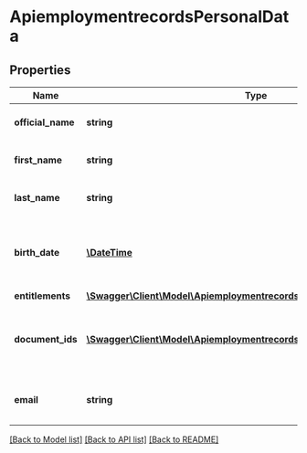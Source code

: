 # ApiemploymentrecordsPersonalData

## Properties
Name | Type | Description | Notes
------------ | ------------- | ------------- | -------------
**official_name** | **string** | The legal name of the individual. | [optional] 
**first_name** | **string** | The first name of the individual. | [optional] 
**last_name** | **string** | The last name of the individual. | [optional] 
**birth_date** | [**\DateTime**](\DateTime.md) | The date of birth of the individual, in &#x60;YYYY-MM-DD&#x60; format. | [optional] 
**entitlements** | [**\Swagger\Client\Model\ApiemploymentrecordsPersonalDataEntitlements**](ApiemploymentrecordsPersonalDataEntitlements.md) |  | [optional] 
**document_ids** | [**\Swagger\Client\Model\ApiemploymentrecordsPersonalDataDocumentIds[]**](ApiemploymentrecordsPersonalDataDocumentIds.md) | Details regarding the individual&#x27;s ID documents. | [optional] 
**email** | **string** | The email address of the individual. | [optional] 

[[Back to Model list]](../../README.md#documentation-for-models) [[Back to API list]](../../README.md#documentation-for-api-endpoints) [[Back to README]](../../README.md)


